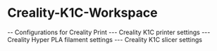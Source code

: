 # Creality-K1C-Workspace

-- Configurations for Creality Print
--- Creality K1C printer settings
--- Creality Hyper PLA filament settings
--- Creality K1C slicer settings
